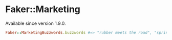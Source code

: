 # Faker::Marketing

Available since version 1.9.0.

```ruby
Faker::MarketingBuzzwords.buzzwords #=> "rubber meets the road", "sprint to the finish line"
```
